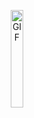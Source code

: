 <p align="center">
  <img alt="GIF" src="https://media.tenor.com/AOgYm9KnX48AAAAC/hmm-thinking-emoji.gif" width="20%"/>
</p>
